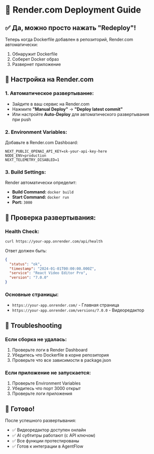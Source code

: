 # 🚀 Render.com Deployment Guide

## ✅ **Да, можно просто нажать "Redeploy"!**

Теперь когда Dockerfile добавлен в репозиторий, Render.com автоматически:
1. Обнаружит Dockerfile
2. Соберет Docker образ
3. Развернет приложение

## 🔧 **Настройка на Render.com**

### **1. Автоматическое развертывание:**
- Зайдите в ваш сервис на Render.com
- Нажмите **"Manual Deploy"** → **"Deploy latest commit"**
- Или настройте **Auto-Deploy** для автоматического развертывания при push

### **2. Environment Variables:**
Добавьте в Render.com Dashboard:
```
NEXT_PUBLIC_OPENAI_API_KEY=sk-your-api-key-here
NODE_ENV=production
NEXT_TELEMETRY_DISABLED=1
```

### **3. Build Settings:**
Render автоматически определит:
- **Build Command:** `docker build`
- **Start Command:** `docker run`
- **Port:** `3000`

## 🎯 **Проверка развертывания:**

### **Health Check:**
```bash
curl https://your-app.onrender.com/api/health
```

Ответ должен быть:
```json
{
  "status": "ok",
  "timestamp": "2024-01-01T00:00:00.000Z",
  "service": "React Video Editor Pro",
  "version": "7.0.0"
}
```

### **Основные страницы:**
- `https://your-app.onrender.com/` - Главная страница
- `https://your-app.onrender.com/versions/7.0.0` - Видеоредактор

## 🔧 **Troubleshooting**

### **Если сборка не удалась:**
1. Проверьте логи в Render Dashboard
2. Убедитесь что Dockerfile в корне репозитория
3. Проверьте что все зависимости в package.json

### **Если приложение не запускается:**
1. Проверьте Environment Variables
2. Убедитесь что порт 3000 открыт
3. Проверьте логи приложения

## 🚀 **Готово!**

После успешного развертывания:
- ✅ Видеоредактор доступен онлайн
- ✅ AI субтитры работают (с API ключом)
- ✅ Все функции протестированы
- ✅ Готов к интеграции в AgentFlow

